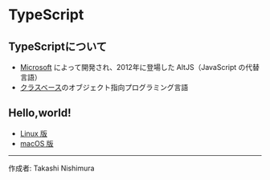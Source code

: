 # TypeScript

## TypeScriptについて

* [Microsoft](https://github.com/Microsoft/TypeScript) によって開発され、2012年に登場した AltJS（JavaScript の代替言語）
* [クラスベース](http://bit.ly/2lBXgbE)のオブジェクト指向プログラミング言語

## Hello,world!

* [Linux 版]()
* [macOS 版]()

***
作成者: Takashi Nishimura